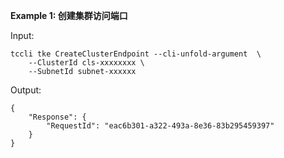 **Example 1: 创建集群访问端口**



Input: 

```
tccli tke CreateClusterEndpoint --cli-unfold-argument  \
    --ClusterId cls-xxxxxxxx \
    --SubnetId subnet-xxxxxx
```

Output: 
```
{
    "Response": {
        "RequestId": "eac6b301-a322-493a-8e36-83b295459397"
    }
}
```

